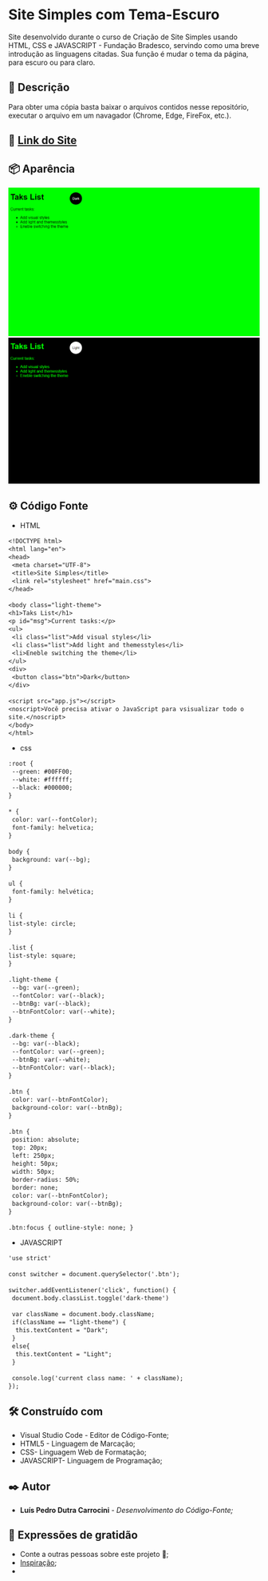 # Site Simples com Tema-Escuro

Site desenvolvido durante o curso de Criação de Site Simples usando HTML, CSS e JAVASCRIPT - Fundação Bradesco, servindo como uma breve introdução as linguagens citadas. Sua função é mudar o tema da página, para escuro ou para claro.


## 📄 Descrição

Para obter uma cópia basta baixar o arquivos contidos nesse repositório, executar o arquivo em um navagador (Chrome, Edge, FireFox, etc.).


## 🚀 [Link do Site](https://meusitetestefatec.000webhostapp.com/Site_Simples/index.html)


## 📦 Aparência

<img src="/prints/print1.png">
<img src="/prints/print2.png">


## ⚙️ Código Fonte

* HTML
```
<!DOCTYPE html>
<html lang="en">
<head>
 <meta charset="UTF-8">
 <title>Site Simples</title>
 <link rel="stylesheet" href="main.css">
</head>

<body class="light-theme">
<h1>Taks List</h1>
<p id="msg">Current tasks:</p>
<ul>
 <li class="list">Add visual styles</li>
 <li class="list">Add light and themesstyles</li>
 <li>Eneble switching the theme</li>
</ul>
<div>
 <button class="btn">Dark</button>
</div>

<script src="app.js"></script>
<noscript>Você precisa ativar o JavaScript para vsisualizar todo o site.</noscript>
</body>
</html>
```

* css
```
:root {
 --green: #00FF00;
 --white: #ffffff;
 --black: #000000;
}

* {
 color: var(--fontColor);
 font-family: helvetica;
}

body {
 background: var(--bg);
}

ul {
 font-family: helvética;
}

li {
list-style: circle;
}

.list {
list-style: square;
}

.light-theme {
 --bg: var(--green);
 --fontColor: var(--black);
 --btnBg: var(--black);
 --btnFontColor: var(--white);
}

.dark-theme {
 --bg: var(--black);
 --fontColor: var(--green);
 --btnBg: var(--white);
 --btnFontColor: var(--black);
}

.btn {
 color: var(--btnFontColor);
 background-color: var(--btnBg);
}

.btn {
 position: absolute;
 top: 20px;
 left: 250px;
 height: 50px;
 width: 50px;
 border-radius: 50%;
 border: none;
 color: var(--btnFontColor);
 background-color: var(--btnBg);
}

.btn:focus { outline-style: none; }
```

* JAVASCRIPT
```
'use strict'

const switcher = document.querySelector('.btn');

switcher.addEventListener('click', function() {
 document.body.classList.toggle('dark-theme')

 var className = document.body.className;
 if(className == "light-theme") {
  this.textContent = "Dark";
 }
 else{
  this.textContent = "Light";
 }

 console.log('current class name: ' + className);
});
```

## 🛠️ Construído com

* Visual Studio Code - Editor de Código-Fonte;
* HTML5 - Linguagem de Marcação;
* CSS- Linguagem Web de Formatação;
* JAVASCRIPT- Linguagem de Programação;


## ✒️ Autor

* **Luís Pedro Dutra Carrocini** - *Desenvolvimento do Código-Fonte;*


## 🎁 Expressões de gratidão

* Conte a outras pessoas sobre este projeto 📢;
* [Inspiração]([https://mattfarley.ca/](https://www.ev.org.br/cursos/crie-um-site-simples-usando-html-css-e-javascript)https://www.ev.org.br/cursos/crie-um-site-simples-usando-html-css-e-javascript);
* 
